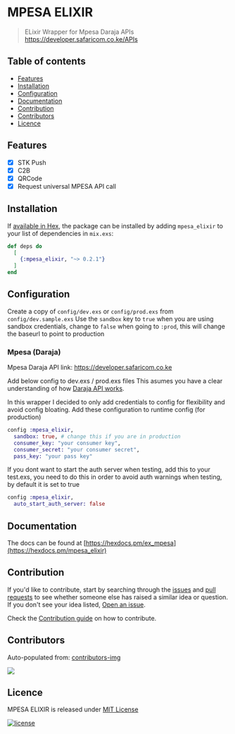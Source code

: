 # MPESA ELIXIR

> ELixir Wrapper for Mpesa Daraja APIs
> https://developer.safaricom.co.ke/APIs

## Table of contents

- [Features](#features)
- [Installation](#installation)
- [Configuration](#configuration)
- [Documentation](#documentation)
- [Contribution](#contribution)
- [Contributors](#contributors)
- [Licence](#licence)

## Features

- [x] STK Push
- [x] C2B
- [x] QRCode
- [x] Request universal MPESA API call

## Installation

If [available in Hex](https://hex.pm/packages/mpesa_elixir), the package can be installed
by adding `mpesa_elixir` to your list of dependencies in `mix.exs`:

```elixir
def deps do
  [
    {:mpesa_elixir, "~> 0.2.1"}
  ]
end
```

## Configuration

Create a copy of `config/dev.exs` or `config/prod.exs` from `config/dev.sample.exs`
Use the `sandbox` key to `true` when you are using sandbox credentials, change to `false` when going to `:prod`, this will change the baseurl to point to production

### Mpesa (Daraja)

Mpesa Daraja API link: https://developer.safaricom.co.ke

Add below config to dev.exs / prod.exs files
This asumes you have a clear understanding of how [Daraja API works](https://developer.safaricom.co.ke/get-started).

In this wrapper I decided to only add credentials to config for flexibility and avoid config bloating.
Add these configuration to runtime config (for production)
```elixir
config :mpesa_elixir,
  sandbox: true, # change this if you are in production
  consumer_key: "your consumer key",
  consumer_secret: "your consumer secret",
  pass_key: "your pass key"
```

If you dont want to start the auth server when testing, add this to your test.exs, you need to do this in order to avoid auth warnings when testing, by default it is set to true
```elixir
config :mpesa_elixir,
  auto_start_auth_server: false
```

## Documentation

The docs can be found at [https://hexdocs.pm/ex_mpesa](https://hexdocs.pm/mpesa_elixir)

## Contribution

If you'd like to contribute, start by searching through the [issues](https://github.com/johninvictus/mpesa_elixir/issues) and [pull requests](https://github.com/johninvictus/mpesa_elixir/pulls) to see whether someone else has raised a similar idea or question.
If you don't see your idea listed, [Open an issue](https://github.com/johninvictus/mpesa_elixir/issues).

Check the [Contribution guide](contributing.md) on how to contribute.

## Contributors

Auto-populated from:
[contributors-img](https://contributors-img.firebaseapp.com/image?repo=johninvictus/mpesa_elixir)

<a href="https://github.com/johninvictus/mpesa_elixir/graphs/contributors">
  <img src="https://contributors-img.firebaseapp.com/image?repo=johninvictus/mpesa_elixir" />
</a>

## Licence

MPESA ELIXIR is released under [MIT License](https://github.com/appcues/exsentry/blob/master/LICENSE.txt)

[![license](https://img.shields.io/github/license/mashape/apistatus.svg?style=for-the-badge)](#)

